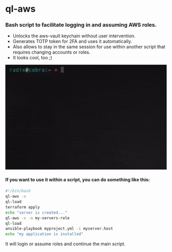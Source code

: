 # ql-aws
### Bash script to facilitate logging in and assuming AWS roles.
* Unlocks the aws-vault keychain without user intervention.
* Generates TOTP token for 2FA and uses it automatically.
* Also allows to stay in the same session for use within another script that requires changing accounts or roles.
* It looks cool, too ;)

![ql-aws](docs/qlaws.gif)

#### If you want to use it within a script, you can do something like this:
```bash
#!/bin/bash
ql-aws -x
ql-load
terraform apply
echo "server is created..."
ql-aws -x -a my-servers-role
ql-load
ansible-playbook myproject.yml -i myserver.host
echo "my application is installed"
```
It will login or assume roles and continue the main script.
